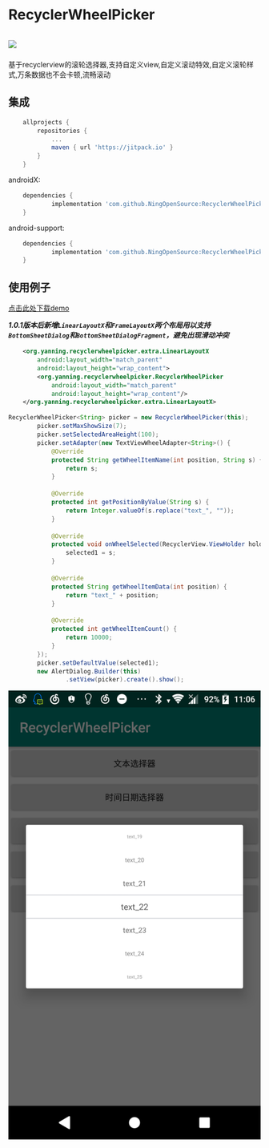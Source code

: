 # RecyclerWheelPicker

[![](https://jitpack.io/v/NingOpenSource/RecyclerWheelPicker.svg)](https://jitpack.io/#NingOpenSource/RecyclerWheelPicker)
---
基于recyclerview的滚轮选择器,支持自定义view,自定义滚动特效,自定义滚轮样式,万条数据也不会卡顿,流畅滚动

## 集成
```gradle
	allprojects {
		repositories {
			...
			maven { url 'https://jitpack.io' }
		}
	}
```

androidX:
```gradle
	dependencies {
	        implementation 'com.github.NingOpenSource:RecyclerWheelPicker:1.0.1-support'
	}
```

android-support:
```gradle
	dependencies {
	        implementation 'com.github.NingOpenSource:RecyclerWheelPicker:1.0.1'
	}
```


## 使用例子

[点击此处下载demo](doc/app-debug.apk)

***1.0.1版本后新增`LinearLayoutX`和`FrameLayoutX`两个布局用以支持`BottomSheetDialog`和`BottomSheetDialogFragment`，避免出现滑动冲突***
```xml
    <org.yanning.recyclerwheelpicker.extra.LinearLayoutX
        android:layout_width="match_parent"
        android:layout_height="wrap_content">
        <org.yanning.recyclerwheelpicker.RecyclerWheelPicker
            android:layout_width="match_parent"
            android:layout_height="wrap_content"/>
    </org.yanning.recyclerwheelpicker.extra.LinearLayoutX>
```


```java
RecyclerWheelPicker<String> picker = new RecyclerWheelPicker(this);
        picker.setMaxShowSize(7);
        picker.setSelectedAreaHeight(100);
        picker.setAdapter(new TextViewWheelAdapter<String>() {
            @Override
            protected String getWheelItemName(int position, String s) {
                return s;
            }

            @Override
            protected int getPositionByValue(String s) {
                return Integer.valueOf(s.replace("text_", ""));
            }

            @Override
            protected void onWheelSelected(RecyclerView.ViewHolder holder, int position, String s) {
                selected1 = s;
            }

            @Override
            protected String getWheelItemData(int position) {
                return "text_" + position;
            }

            @Override
            protected int getWheelItemCount() {
                return 10000;
            }
        });
        picker.setDefaultValue(selected1);
        new AlertDialog.Builder(this)
                .setView(picker).create().show();

```

![avatar](doc/device-2018-10-23-110635.png)

